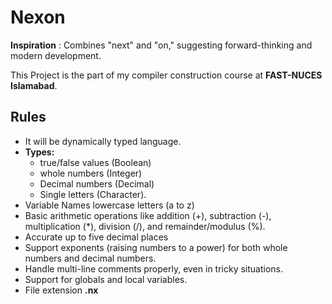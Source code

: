 # Nexon
**Inspiration** : Combines "next" and "on," suggesting forward-thinking and modern development.

This Project is the part of my compiler construction course at **FAST-NUCES Islamabad**.

## Rules

- It will be dynamically typed language.
- **Types:**
  - true/false values (Boolean)
  - whole numbers (Integer)
  - Decimal numbers (Decimal)
  - Single letters (Character).
- Variable Names lowercase letters (a to z)
- Basic arithmetic operations like addition (+), subtraction (-), multiplication
  (*), division (/), and remainder/modulus (%).
- Accurate up to five decimal places
- Support exponents (raising numbers to a power) for both whole numbers and decimal
  numbers.
- Handle multi-line comments properly, even in
  tricky situations.
- Support for globals and local variables.
- File extension **.nx**